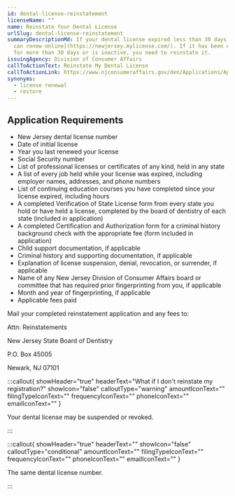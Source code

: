 ```yaml
---
id: dental-license-reinstatement
licenseName: ""
name: Reinstate Your Dental License
urlSlug: dental-license-reinstatement
summaryDescriptionMd: If your dental license expired less than 30 days ago, [you
  can renew online](https://newjersey.mylicense.com/). If it has been expired
  for more than 30 days or is inactive, you need to reinstate it.
issuingAgency: Division of Consumer Affairs
callToActionText: Reinstate My Dental License
callToActionLink: https://www.njconsumeraffairs.gov/den/Applications/Application-To-Reinstate-Reactivate-a-License-or-Registration.pdf
synonyms:
  - license renewal
  - restore
---
```

## Application Requirements

* New Jersey dental license number
* Date of initial license
* Year you last renewed your license
* Social Security number
* List of professional licenses or certificates of any kind, held in any state
* A list of every job held while your license was expired, including employer names, addresses, and phone numbers
* List of continuing education courses you have completed since your license expired, including hours
* A completed Verification of State License form from every state you hold or have held a license, completed by the board of dentistry of each state (included in application)
* A completed Certification and Authorization form for a criminal history background check with the appropriate fee (form included in application)
* Child support documentation, if applicable
* Criminal history and supporting documentation, if applicable
* Explanation of license suspension, denial, revocation, or surrender, if applicable
* Name of any New Jersey Division of Consumer Affairs board or committee that has required prior fingerprinting from you, if applicable
* Month and year of fingerprinting, if applicable
* Applicable fees paid

Mail your completed reinstatement application and any fees to:

Attn: Reinstatements

New Jersey State Board of Dentistry

P.O. Box 45005

Newark, NJ 07101

:::callout{ showHeader="true" headerText="What if I don't reinstate my registration?" showIcon="false" calloutType="warning" amountIconText="" filingTypeIconText="" frequencyIconText="" phoneIconText="" emailIconText="" }

Your dental license may be suspended or revoked.

:::

:::callout{ showHeader="true" headerText="" showIcon="false" calloutType="conditional" amountIconText="" filingTypeIconText="" frequencyIconText="" phoneIconText="" emailIconText="" }

The same dental license number.

:::